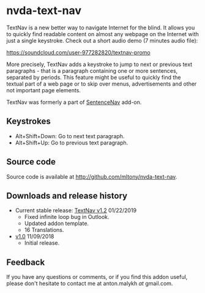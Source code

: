 # nvda-text-nav

TextNav is  a new better way to navigate Internet for the blind. It allows you to quickly find readable content on almost any webpage on the Internet with just a single keystroke. Check out a short audio demo (7 minutes audio file):

https://soundcloud.com/user-977282820/textnav-promo

More precisely, TextNav adds a keystroke to jump to next or previous text paragraphs - that is a paragraph containing one or more sentences, separated by periods. 
This feature might be useful to quickly find the textual part of a web page or to skip over menus, advertisements and other not important page elements.

TextNav was formerly a part of [SentenceNav](https://github.com/mltony/nvda-sentence-nav/) add-on.
## Keystrokes
* Alt+Shift+Down: Go to next text paragraph.
* Alt+Shift+Up: Go to previous text paragraph.

## Source code
Source code is available at <http://github.com/mltony/nvda-text-nav>.

## Downloads and release history
* Current stable release: [TextNav v1.2](https://github.com/mltony/nvda-text-nav/releases/download/v1.2/textnav-1.2.nvda-addon) 01/22/2019
  * Fixed infinite loop bug in Outlook.
  * Updated addon template.
  * 16 Translations.
* [v1.0](https://github.com/mltony/nvda-text-nav/releases/download/v1.0/textnav-1.0.nvda-addon) 11/09/2018
  * Initial release.


## Feedback
If you have any questions or comments, or if you find this addon useful, please don't hesitate to contact me at anton.malykh *at* gmail.com.
